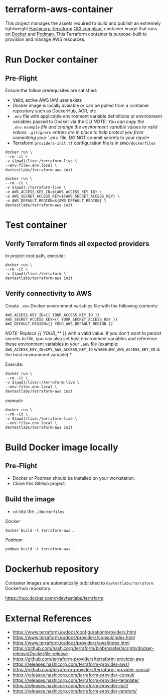 # terraform-aws-container
This project manages the assets required to build and publish an extremely lightweight [Hashicorp Terraform](https://www.terraform.io/) [OCI compliant](https://www.opencontainers.org/) container image that runs on [Docker](https://www.docker.com/) and [Podman](https://podman.io/). This Terraform container is purpose-built to provision and manage AWS resources.


# Run Docker container
## Pre-Flight
Ensure the follow prerequisites are satisfied:

* Valid, active AWS IAM user exists
* Docker image is locally avaiable or can be pulled from a container repository such as DockerHub, ACR, etc
* `.env` file with applicable environment variable definitions or environment variables passed to Docker via the CLI *NOTE: You can copy the `.env.example` file and change the environment variable values to valid values. `.gitignore` entries are in place to help protect you from committing your `.env.* file. DO NOT commit secrets to your repo!*
* Terraform `providers-init.tf` configuration file is in `$PWD/dockerfiles`

```
docker run \
--rm -it \
-v $(pwd)/live:/terraform-live \
--env-file=.env.local \
devtestlabs/terraform-aws init
```

```
docker run \
--rm -it \
-v $(pwd):/terraform-live \
-e AWS_ACCESS_KEY_ID=${AWS_ACCESS_KEY_ID} \
-e AWS_SECRET_ACCESS_KEY=${AWS_SECRET_ACCESS_KEY} \
-e AWS_DEFAULT_REGION=${AWS_DEFAULT_REGION} \
devtestlabs/terraform-aws init
```

# Test container
## Verify Terraform finds all expected providers

In project root path, execute:

```shell
docker run \
--rm -it \
-v $(pwd)/live:/terraform \
devtestlabs/terraform-aws init
```

## Verify connectivity to AWS
Create `.env` Docker environment variables file with the following contents:

```
AWS_ACCESS_KEY_ID={{ YOUR_ACCESS_KEY_ID }}
AWS_SECRET_ACCESS_KEY={{ YOUR_SECRET_ACCESS_KEY }}
AWS_DEFAULT_REGION={{ YOUR_AWS_DEFAULT_REGION }}
```

*NOTE: Replace {{ YOUR_*** }} with a valid value. If you don't want to persist secrets to file, you can also set host environment variables and reference these environment variables in your `.env` file (example: `AWS_ACCESS_KEY_ID=$MY_AWS_ACCESS_KEY_ID` where `$MY_AWS_ACCESS_KEY_ID` is the host environment variable).*

Execute:

```shell
docker run \
--rm -it \
-v $(pwd)/live/:/terraform-live \
--env-file=.env.local \
devtestlabs/terraform-aws init
```

*example*
```shell
docker run \
--rm -it \
-v $(pwd)/live:/terraform-live \
--env-file=.env.local \
devtestlabs/terraform-aws init
```

# Build Docker image locally
## Pre-Flight
* Docker or Podman should be installed on your workstation.
* Clone this GitHub project.

## Build the image
* `cd` into the `./dockerfiles`

*Docker*
```shell
docker build -t terraform-aws .
```

*Podman*
```shell
podman build -t terraform-aws .
```

# Dockerhub repository
Container images are automatically published to `devtestlabs/terraform` Dockerhub repository.

https://hub.docker.com/r/devtestlabs/terraform


# External References
* https://www.terraform.io/docs/configuration/providers.html
* https://www.terraform.io/docs/providers/consul/index.html
* https://www.terraform.io/docs/providers/aws/index.html
* https://github.com/hashicorp/terraform/blob/master/scripts/docker-release/Dockerfile-release
* https://github.com/terraform-providers/terraform-provider-aws
* https://releases.hashicorp.com/terraform-provider-aws/
* https://github.com/terraform-providers/terraform-provider-consul
* https://releases.hashicorp.com/terraform-provider-consul/
* https://releases.hashicorp.com/terraform-provider-template/
* https://releases.hashicorp.com/terraform-provider-null/
* https://releases.hashicorp.com/terraform-provider-random/

